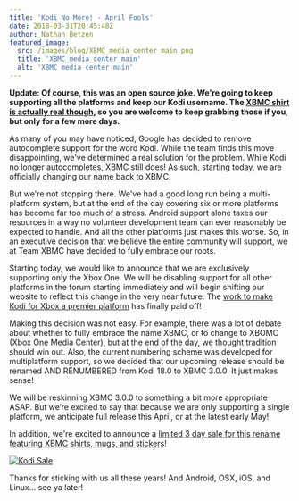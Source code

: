 ```yaml
---
title: 'Kodi No More! - April Fools'
date: 2018-03-31T20:45:48Z
author: Nathan Betzen
featured_image:
  src: /images/blog/XBMC_media_center_main.png
  title: 'XBMC_media_center_main'
  alt: 'XBMC_media_center_main'
---
```

**Update: Of course, this was an open source joke. We're going to keep supporting all the platforms and keep our Kodi username. The [XBMC shirt is actually real though](https://teespring.com/nextxbmcshirt#pid=374&cid=100046&sid=front), so you are welcome to keep grabbing those if you, but only for a few more days.**

  

  

 As many of you may have noticed, Google has decided to remove autocomplete support for the word Kodi. While the team finds this move disappointing, we've determined a real solution for the problem. While Kodi no longer autocompletes, XBMC still does! As such, starting today, we are officially changing our name back to XBMC.  
  
But we're not stopping there. We've had a good long run being a multi-platform system, but at the end of the day covering six or more platforms has become far too much of a stress. Android support alone taxes our resources in a way no volunteer development team can ever reasonably be expected to handle. And all the other platforms just makes this worse. So, in an executive decision that we believe the entire community will support, we at Team XBMC have decided to fully embrace our roots.  
  
Starting today, we would like to announce that we are exclusively supporting only the Xbox One. We will be disabling support for all other platforms in the forum starting immediately and will begin shifting our website to reflect this change in the very near future. The [work to make Kodi for Xbox a premier platform](https://kodi.tv/article/kodi-xbox-one) has finally paid off!  
  
Making this decision was not easy. For example, there was a lot of debate about whether to fully embrace the name XBMC, or to change to XBOMC (Xbox One Media Center), but at the end of the day, we thought tradition should win out. Also, the current numbering scheme was developed for multiplatform support, so we decided that our upcoming release should be renamed AND RENUMBERED from Kodi 18.0 to XBMC 3.0.0. It just makes sense!  
  
We will be reskinning XBMC 3.0.0 to something a bit more appropriate ASAP. But we’re excited to say that because we are only supporting a single platform, we anticipate full release this April, or at the latest early May!

  

 In addition, we're excited to announce a [limited 3 day sale for this rename featuring XBMC shirts, mugs, and stickers](https://teespring.com/nextxbmcshirt#pid=374&cid=100046&sid=front)!

 [![Kodi Sale](https://kodi.tv/sites/default/files/styles/focal_point_preview/public/shirtback_0.PNG?itok=2d4htCmH)](https://teespring.com/nextxbmcshirt#pid=374&cid=100046&sid=front)

 Thanks for sticking with us all these years! And Android, OSX, iOS, and Linux... see ya later!

 